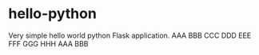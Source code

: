 # hello-python
Very simple hello world python Flask application.
AAA
BBB
CCC
DDD
EEE
FFF
GGG
HHH
AAA
BBB
